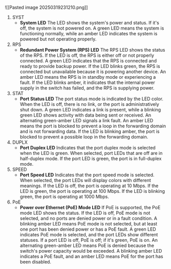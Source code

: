 ![[Pasted image 20250319231210.png]]
1. SYST
	- **System LED**
	    The LED shows the system's power and status. If it's off, the system is not powered on. A green LED means the system is functioning normally, while an amber LED indicates the system is powered but not operating properly.
2. RPS
	- **Redundant Power System (RPS) LED**
		The RPS LED shows the status of the RPS. If the LED is off, the RPS is either off or not properly connected. A green LED indicates that the RPS is connected and ready to provide backup power. If the LED blinks green, the RPS is connected but unavailable because it is powering another device. An amber LED means the RPS is in standby mode or experiencing a fault. If the LED blinks amber, it indicates that the internal power supply in the switch has failed, and the RPS is supplying power.
3. STAT
	- **Port Status LED**
		The port status mode is indicated by the LED color. When the LED is off, there is no link, or the port is administratively shut down. A green LED indicates a link is present, while a blinking green LED shows activity with data being sent or received. An alternating green-amber LED signals a link fault. An amber LED means the port is blocked to prevent a loop in the forwarding domain and is not forwarding data. If the LED is blinking amber, the port is blocked to prevent a possible loop in the forwarding domain.
4. DUPLX
	- **Port Duplex LED**
		Indicates that the port duplex mode is selected when the LED is green. When selected, port LEDs that are off are in half-duplex mode. If the port LED is green, the port is in full-duplex mode.
5. SPEED
	- **Port Speed LED**
		Indicates that the port speed mode is selected. When selected, the port LEDs will display colors with different meanings. If the LED is off, the port is operating at 10 Mbps. If the LED is green, the port is operating at 100 Mbps. If the LED is blinking green, the port is operating at 1000 Mbps.
6. PoE
	- **Power over Ethernet (PoE) Mode LED**
		If PoE is supported, the PoE mode LED shows the status. If the LED is off, PoE mode is not selected, and no ports are denied power or in a fault condition. A blinking amber LED means PoE mode is not selected, but at least one port has been denied power or has a PoE fault. A green LED indicates PoE mode is selected, and the port LEDs show different statuses. If a port LED is off, PoE is off; if it's green, PoE is on. An alternating green-amber LED means PoE is denied because the switch's power capacity would be exceeded. A blinking amber LED indicates a PoE fault, and an amber LED means PoE for the port has been disabled.